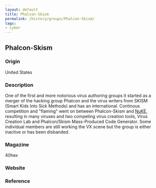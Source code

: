 ```yaml
---
layout: default
title: Phalcon-Skism
permalink: /history/groups/Phalcon-Skism/
tags:
- cyber
---
```


## Phalcon-Skism

### Origin
United States

### Description
One of the first and more notorious virus authoring groups it started as a merger of the hacking group Phalcon and the virus writers from SKISM (Smart Kids Into Sick Methods) and has an international. Continous competition and "flaming" went on between Phalcon-Skism and [NuKE](http://vxheaven.org/vx.php?id=gn02), resulting in many viruses and two competing virus creation tools, Virus Creation Lab and Phalcon/Skism Mass-Produced Code Generator. Some individual members are still working the VX scene but the group is either inactive or has been disbanded.

### Magazine
40hex

### Website


### Reference
